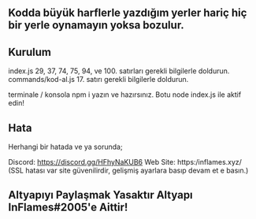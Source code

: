 ## Kodda büyük harflerle yazdığım yerler hariç hiç bir yerle oynamayın yoksa bozulur.

## Kurulum

index.js 29, 37, 74, 75, 94, ve 100. satırları gerekli bilgilerle doldurun.
commands/kod-al.js 17. satırı gerekli bilgilerle doldurun.

terminale / konsola npm i yazın ve hazırsınız. 
Botu node index.js ile aktif edin!

## Hata
Herhangi bir hatada ve ya sorunda;

Discord: https://discord.gg/HFhyNaKUB6
Web Site: https:/inflames.xyz/ (SSL hatası var site güvenilirdir, gelişmiş ayarlara basıp devam et e basın.)

## Altyapıyı Paylaşmak Yasaktır Altyapı InFlames#2005'e Aittir!
